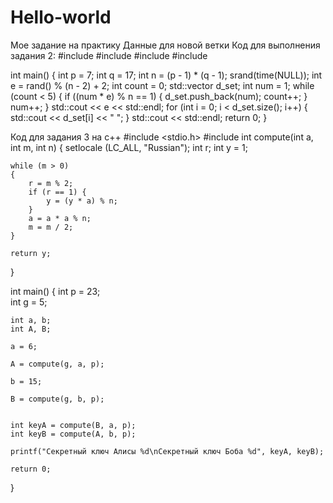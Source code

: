# Hello-world
Мое задание на практику
Данные для новой ветки
Код для выполнения задания 2:
#include <iostream>
#include <cstdlib>
#include <ctime>
#include <vector>

int main() {
    int p = 7;
    int q = 17;
    int n = (p - 1) * (q - 1);
    srand(time(NULL));
    int e = rand() % (n - 2) + 2;
    int count = 0;
    std::vector<int> d_set;
    int num = 1;
    while (count < 5) {
        if ((num * e) % n == 1) {
            d_set.push_back(num);
            count++;
        }
        num++;
    }
    std::cout << e << std::endl;
    for (int i = 0; i < d_set.size(); i++) {
        std::cout << d_set[i] << " ";
    }
    std::cout << std::endl;
    return 0;
}













Код для задания 3 на с++
#include <stdio.h>
#include <iostream>
int compute(int a, int m, int n)
{
setlocale (LC_ALL, "Russian");
    int r;
    int y = 1;

    while (m > 0)
    {
        r = m % 2;
        if (r == 1) {
            y = (y * a) % n;
        }
        a = a * a % n;
        m = m / 2;
    }

    return y;
}

int main()
{
    int p = 23;       
    int g = 5;        

    int a, b;    
    int A, B;    

    a = 6;        

    A = compute(g, a, p);

    b = 15;      

    B = compute(g, b, p);


    int keyA = compute(B, a, p);
    int keyB = compute(A, b, p);

    printf("Секретный ключ Алисы %d\nСекретный ключ Боба %d", keyA, keyB);

    return 0;
}
